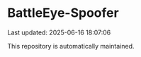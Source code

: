 # BattleEye-Spoofer

Last updated: 2025-06-16 18:07:06

This repository is automatically maintained.
